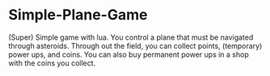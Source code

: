 # Simple-Plane-Game
(Super) Simple game with lua. You control a plane that must be navigated through asteroids. Through out the field, you can collect points, (temporary) power ups, and coins. You can also buy permanent power ups in a shop with the coins you collect.
